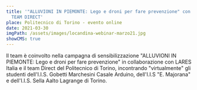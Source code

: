 ```yaml
---
title: '"ALLUVIONI IN PIEMONTE: Lego e droni per fare prevenzione" con LARES e
  TEAM DIRECT'
place: Politecnico di Torino - evento online
date: 2021-03-30
imgPath: /assets/images/locandina-webinar-marzo21.jpg
showCMS: true
---
```

<!--StartFragment-->

Il team è coinvolto nella campagna di sensibilizzazione "ALLUVIONI IN PIEMONTE: Lego e droni per fare prevenzione" in collaborazione con LARES Italia e il team Direct del Politecnico di Torino, incontrando "virtualmente" gli studenti dell'I.I.S. Gobetti Marchesini Casale Arduino, dell'I.I.S "E. Majorana" e dell'I.I.S. Sella Aalto Lagrange di Torino.

<!--EndFragment-->